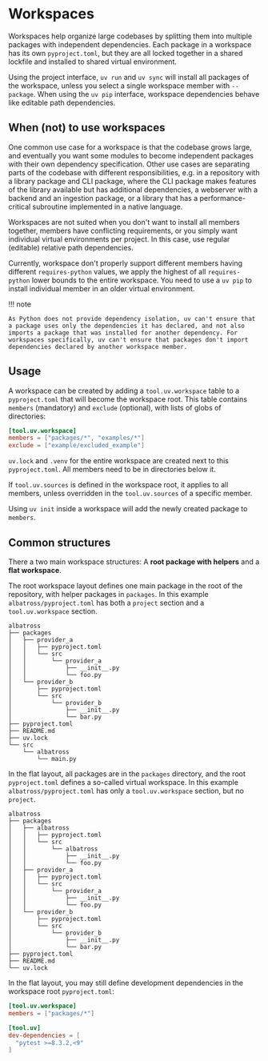 # Workspaces

Workspaces help organize large codebases by splitting them into multiple packages with independent
dependencies. Each package in a workspace has its own `pyproject.toml`, but they are all locked
together in a shared lockfile and installed to shared virtual environment.

Using the project interface, `uv run` and `uv sync` will install all packages of the workspace,
unless you select a single workspace member with `--package`. When using the `uv pip` interface,
workspace dependencies behave like editable path dependencies.

## When (not) to use workspaces

One common use case for a workspace is that the codebase grows large, and eventually you want some
modules to become independent packages with their own dependency specification. Other use cases are
separating parts of the codebase with different responsibilities, e.g. in a repository with a
library package and CLI package, where the CLI package makes features of the library available but
has additional dependencies, a webserver with a backend and an ingestion package, or a library that
has a performance-critical subroutine implemented in a native language.

Workspaces are not suited when you don't want to install all members together, members have
conflicting requirements, or you simply want individual virtual environments per project. In this
case, use regular (editable) relative path dependencies.

Currently, workspace don't properly support different members having different `requires-python`
values, we apply the highest of all `requires-python` lower bounds to the entire workspace. You need
to use a `uv pip` to install individual member in an older virtual environment.

!!! note

    As Python does not provide dependency isolation, uv can't ensure that a package uses only the dependencies it has declared, and not also imports a package that was installed for another dependency. For workspaces specifically, uv can't ensure that packages don't import dependencies declared by another workspace member.

## Usage

A workspace can be created by adding a `tool.uv.workspace` table to a `pyproject.toml` that will
become the workspace root. This table contains `members` (mandatory) and `exclude` (optional), with
lists of globs of directories:

```toml title="pyproject.toml"
[tool.uv.workspace]
members = ["packages/*", "examples/*"]
exclude = ["example/excluded_example"]
```

`uv.lock` and `.venv` for the entire workspace are created next to this `pyproject.toml`. All
members need to be in directories below it.

If `tool.uv.sources` is defined in the workspace root, it applies to all members, unless overridden
in the `tool.uv.sources` of a specific member.

Using `uv init` inside a workspace will add the newly created package to `members`.

## Common structures

There a two main workspace structures: A **root package with helpers** and a **flat workspace**.

The root workspace layout defines one main package in the root of the repository, with helper
packages in `packages`. In this example `albatross/pyproject.toml` has both a `project` section and
a `tool.uv.workspace` section.

```text
albatross
├── packages
│   ├── provider_a
│   │   ├── pyproject.toml
│   │   └── src
│   │       └── provider_a
│   │           ├── __init__.py
│   │           └── foo.py
│   └── provider_b
│       ├── pyproject.toml
│       └── src
│           └── provider_b
│               ├── __init__.py
│               └── bar.py
├── pyproject.toml
├── README.md
├── uv.lock
└── src
    └── albatross
        └── main.py
```

In the flat layout, all packages are in the `packages` directory, and the root `pyproject.toml`
defines a so-called virtual workspace. In this example `albatross/pyproject.toml` has only a
`tool.uv.workspace` section, but no `project`.

```text
albatross
├── packages
│   ├── albatross
│   │   ├── pyproject.toml
│   │   └── src
│   │       └── albatross
│   │           ├── __init__.py
│   │           └── foo.py
│   ├── provider_a
│   │   ├── pyproject.toml
│   │   └── src
│   │       └── provider_a
│   │           ├── __init__.py
│   │           └── foo.py
│   └── provider_b
│       ├── pyproject.toml
│       └── src
│           └── provider_b
│               ├── __init__.py
│               └── bar.py
├── pyproject.toml
├── README.md
└── uv.lock
```

In the flat layout, you may still define development dependencies in the workspace root
`pyproject.toml`:

```toml title="pyproject.toml"
[tool.uv.workspace]
members = ["packages/*"]

[tool.uv]
dev-dependencies = [
  "pytest >=8.3.2,<9"
]
```
